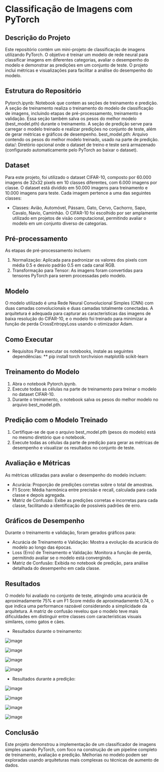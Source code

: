 # Classificação de Imagens com PyTorch

## Descrição do Projeto
Este repositório contém um mini-projeto de classificação de imagens utilizando PyTorch. O objetivo é treinar um modelo de rede neural para classificar imagens em diferentes categorias, avaliar o desempenho do modelo e demonstrar as predições em um conjunto de teste. O projeto inclui métricas e visualizações para facilitar a análise do desempenho do modelo.

## Estrutura do Repositório
Pytorch.ipynb: Notebook que contem as seções de treinamento e predição. A seção de treinamento realiza o treinamento do modelo de classificação de imagens, incluindo etapas de pré-processamento, treinamento e validação. Essa seção também salva os pesos do melhor modelo (best_model.pth) durante o treinamento. A seção de predição serve para carregar o modelo treinado e realizar predições no conjunto de teste, além de gerar métricas e gráficos de desempenho.
best_model.pth: Arquivo contendo os pesos do melhor modelo treinado, usado na parte de predição.
data/: Diretório opcional onde o dataset de treino e teste será armazenado (configurado automaticamente pelo PyTorch ao baixar o dataset).

## Dataset
Para este projeto, foi utilizado o dataset CIFAR-10, composto por 60.000 imagens de 32x32 pixels em 10 classes diferentes, com 6.000 imagens por classe. O dataset está dividido em 50.000 imagens para treinamento e 10.000 imagens para teste. Cada imagem pertence a uma das seguintes classes:
* Classes: Avião, Automóvel, Pássaro, Gato, Cervo, Cachorro, Sapo, Cavalo, Navio, Caminhão.
O CIFAR-10 foi escolhido por ser amplamente utilizado em projetos de visão computacional, permitindo avaliar o modelo em um conjunto diverso de categorias.

## Pré-processamento
As etapas de pré-processamento incluem:
1. Normalização: Aplicada para padronizar os valores dos pixels com média 0.5 e desvio padrão 0.5 em cada canal RGB.
2. Transformação para Tensor: As imagens foram convertidas para tensores PyTorch para serem processadas pelo modelo.

## Modelo
O modelo utilizado é uma Rede Neural Convolucional Simples (CNN) com duas camadas convolucionais e duas camadas totalmente conectadas. A arquitetura é adequada para capturar as características das imagens de baixa resolução do CIFAR-10, e o modelo foi treinado para minimizar a função de perda CrossEntropyLoss usando o otimizador Adam.

## Como Executar
* Requisitos
Para executar os notebooks, instale as seguintes dependências:
  ** pip install torch torchvision matplotlib scikit-learn

## Treinamento do Modelo
1. Abra o notebook Pytorch.ipynb.
2. Execute todas as células na parte de treinamento para treinar o modelo no dataset CIFAR-10.
3. Durante o treinamento, o notebook salva os pesos do melhor modelo no arquivo best_model.pth.

## Predição com o Modelo Treinado
1. Certifique-se de que o arquivo best_model.pth (pesos do modelo) está no mesmo diretório que o notebook.
2. Execute todas as células da parte de predição para gerar as métricas de desempenho e visualizar os resultados no conjunto de teste.

## Avaliação e Métricas
As métricas utilizadas para avaliar o desempenho do modelo incluem:
* Acurácia: Proporção de predições corretas sobre o total de amostras.
* F1 Score: Média harmônica entre precisão e recall, calculada para cada classe e depois agregada.
* Matriz de Confusão: Exibe as predições corretas e incorretas para cada classe, facilitando a identificação de possíveis padrões de erro.

## Gráficos de Desempenho
Durante o treinamento e validação, foram gerados gráficos para:
* Acurácia de Treinamento e Validação: Mostra a evolução da acurácia do modelo ao longo das épocas.
* Loss (Erro) de Treinamento e Validação: Monitora a função de perda, permitindo avaliar se o modelo está convergindo.
* Matriz de Confusão: Exibida no notebook de predição, para análise detalhada do desempenho em cada classe.

## Resultados
O modelo foi avaliado no conjunto de teste, atingindo uma acurácia de aproximadamente 75% e um F1 Score médio de aproximadamente 0.74, o que indica uma performance razoável considerando a simplicidade da arquitetura. A matriz de confusão revelou que o modelo teve mais dificuldades em distinguir entre classes com características visuais similares, como gatos e cães.
* Resultados durante o treinamento:

  
![image](https://github.com/user-attachments/assets/c8df8727-03f3-42a3-9f99-d05dbda71677)

![image](https://github.com/user-attachments/assets/1a35a3fb-232d-40ac-b39b-a24bb8cea7ef)

![image](https://github.com/user-attachments/assets/5f745491-a0f9-4d28-82e3-85a912d5f950)

![image](https://github.com/user-attachments/assets/7d5c9241-66b0-4c0e-9ed3-cd244cda19b1)


  
* Resultados durante a predição:


![image](https://github.com/user-attachments/assets/b1ee7356-e9ae-432a-96b2-eb9c8e8d1993)

![image](https://github.com/user-attachments/assets/da464a58-4eb1-43fe-83b3-971e306cd459)

![image](https://github.com/user-attachments/assets/78ea3906-dfd7-426e-a573-bfdb32602874)

![image](https://github.com/user-attachments/assets/fd96e74a-2a49-4325-8890-12b82a3fd183)


## Conclusão
Este projeto demonstrou a implementação de um classificador de imagens simples usando PyTorch, com foco na construção de um pipeline completo de treinamento, avaliação e predição. Melhorias no modelo podem ser exploradas usando arquiteturas mais complexas ou técnicas de aumento de dados.
